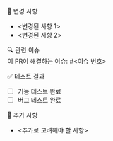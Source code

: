 📝 변경 사항

- <변경된 사항 1>
- <변경된 사항 2>

🔍 관련 이슈  
이 PR이 해결하는 이슈: #<이슈 번호>

✅ 테스트 결과

- [ ] 기능 테스트 완료
- [ ] 버그 테스트 완료

📌 추가 사항

- <추가로 고려해야 할 사항>
